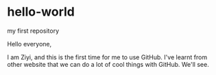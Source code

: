 # hello-world
my first repository 

Hello everyone,

I am Ziyi, and this is the first time for me to use GitHub. I've learnt from other website that 
we can do a lot of cool things with GitHub. We'll see.

